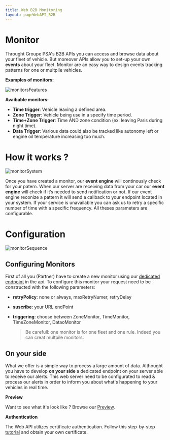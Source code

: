 ```yaml
---
title: Web B2B Monitoring
layout: pageWebAPI_B2B
---
```

# Monitor
Throught Groupe PSA's B2B APIs you can access and browse data about your fleet of vehicle.
But moreover APIs allow you to set-up your own **events** about your fleet.
Monitor are an easy way to design events tracking patterns for one or multpile vehicles.

**Examples of monitors:**

![monitorsFeatures]({{site.baseurl}}/assets/images/monitorsFeatures.svg)


**Avaibable monitors:**
- **Time trigger**: Vehicle leaving a defined area.
- **Zone Trigger**: Vehicle being use in a specify time period.
- **Time+Zone Trigger**: Time AND zone condition (ex: leaving Paris during night time).
- **Data Trigger**: Various data could also be tracked like autonomy left or engine oil temperature increasing too much.

# How it works ?

![monitorSystem]({{site.baseurl}}/assets/images/monitorSystem.svg)

Once you have created a monitor, our **event engine** will continously check for your patern.
When our server are receiving data from your car our **event engine** will check if it’s needed to send notification or not. If  our event engine reconize a pattern it will send a callback to your endpoint located in your system.
If your service is unavailable you can ask us to retry a specific number of time with a specific frequency. All theses parameters are configurable.

# Configuration
![monitorSequence]({{site.baseurl}}/assets/images/monitorSequence.svg)

## Configuring Monitors
First of all you (Partner) have to create a new monitor using our [dedicated endpoint]({{site.baseurl}}/cloud_list_B2B/#/Monitors/createFleetVehicleMonitor) in the api.
To configure this monitor your request need to be constructed with the following parameters:
- **retryPolicy**: none or always, maxRetryNumer, retryDelay
- **suscribe**: your URL endPoint
- **triggering**: choose between ZoneMonitor, TimeMonitor, TimeZoneMonitor, DataoMonitor

    > Be carefull: one monitor is for one fleet and one rule. Indeed you can creat multpile monitors.

## On your side
What we offer is a simple way to process a large amount of data. Althought you have to develop **on your side** a dedicated endpoint on your server able to receive our alerts.
This web server need to be configurated to read & process our alerts in order to inform you about what's happening to your vehicles in real time.

**Preview**

Want to see what it's look like ? Browse our [Preview]({{site.baseurl}}/cloud_preview_B2B).

**Authentication**

The Web API utilizes certificate authentication. Follow this step-by-step [tutorial]({{site.baseurl}}/cloud_authentication_B2B) and obtain your own certificate.
